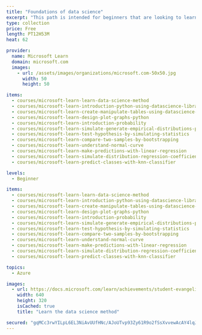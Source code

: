 ```yaml
---
title: "Foundations of data science"
excerpt: "This path is intended for beginners that are looking to learn the basics of Python and Data Science"
type: collection
price: Free
length: PT12H53M
heat: 62

provider:
  name: Microsoft Learn
  domain: microsoft.com
  images:
    - url: /assets/images/organizations/microsoft.com-50x50.jpg
      width: 50
      height: 50

items:
  - courses/microsoft-learn-learn-data-science-method
  - courses/microsoft-learn-introduction-python-using-datascience-library
  - courses/microsoft-learn-create-manipulate-tables-using-datascience-library
  - courses/microsoft-learn-design-plot-graphs-python
  - courses/microsoft-learn-introduction-probability
  - courses/microsoft-learn-simulate-generate-empirical-distributions-python
  - courses/microsoft-learn-test-hypothesis-by-simulating-statistics
  - courses/microsoft-learn-compare-two-samples-by-bootstrapping
  - courses/microsoft-learn-understand-normal-curve
  - courses/microsoft-learn-make-predictions-with-linear-regression
  - courses/microsoft-learn-simulate-distribution-regression-coefficients
  - courses/microsoft-learn-predict-classes-with-knn-classifier

levels:
  - Beginner

items:
  - courses/microsoft-learn-learn-data-science-method
  - courses/microsoft-learn-introduction-python-using-datascience-library
  - courses/microsoft-learn-create-manipulate-tables-using-datascience-library
  - courses/microsoft-learn-design-plot-graphs-python
  - courses/microsoft-learn-introduction-probability
  - courses/microsoft-learn-simulate-generate-empirical-distributions-python
  - courses/microsoft-learn-test-hypothesis-by-simulating-statistics
  - courses/microsoft-learn-compare-two-samples-by-bootstrapping
  - courses/microsoft-learn-understand-normal-curve
  - courses/microsoft-learn-make-predictions-with-linear-regression
  - courses/microsoft-learn-simulate-distribution-regression-coefficients
  - courses/microsoft-learn-predict-classes-with-knn-classifier

topics:
  - Azure

images:
  - url: https://docs.microsoft.com/learn/achievements/student-evangelism/learn-data-science-method-social.png
    width: 640
    height: 320
    isCached: true
    title: "Learn the data science method"

secured: "gqMCc3rwYILpL6EL3NiAvUUfHNc/AJoUTvp93Zy61R9o2fSsXvvewAcAY4lqJqXfPUjWYMrHjPAvgN4FRHENTiizo7lrNOWEujXU2IS7rnqyI9xHq+YLmTK1X9JmxkU/oOGiEL9ehHw8tZfXE/+fseMI0lmehfBhsu9MPoVFHpkg8UxbtxKClJGlYb+HCn4b0vo6xMquHPd1S98K7YC1VRtReUcT2tnCEcs456kzF+SowYABnnid8f2ZKIyMRjnwMUSmS8AGENWgGRkK67NddAqEw7DyMAhI8BOrBL7LZcNJR8Rp7Vz4Y410+OXGSTUjOa9/tATNpT5s+dd/9hiEEg==;/T7VXu6g2YTQrLKeVOQOQQ=="
---
```


